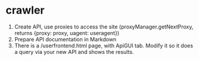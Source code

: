# crawler

1. Create API, use proxies to access the site (proxyManager.getNextProxy, returns {proxy: proxy, uagent: useragent})
2. Prepare API documentation in Markdown
3. There is a /userfrontend.html page, with ApiGUI tab. Modify it so it does a query via your new API and shows the results.